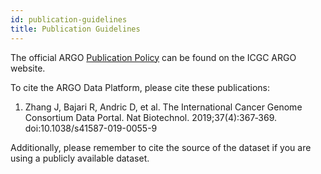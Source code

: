 ```yaml
---
id: publication-guidelines
title: Publication Guidelines
---
```


The official ARGO [Publication Policy](https://www.icgc-argo.org/page/77/e3-publication-policy) can be found on the ICGC ARGO website.

To cite the ARGO Data Platform, please cite these publications:

1. Zhang J, Bajari R, Andric D, et al. The International Cancer Genome Consortium Data Portal. Nat Biotechnol. 2019;37(4):367‐369. doi:10.1038/s41587-019-0055-9

Additionally, please remember to cite the source of the dataset if you are using a publicly available dataset.
